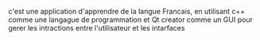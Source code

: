 c'est une application d'apprendre de la langue Francais, en utilisant c++ comme une langague de programmation et Qt creator comme un GUI pour gerer les intractions entre l'utilisateur et les intarfaces 
